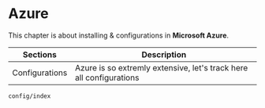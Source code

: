 # Azure

This chapter is about installing & configurations in **Microsoft Azure**.


| Sections               | Description                                                         |
|------------------------|---------------------------------------------------------------------|
| Configurations         | Azure is so extremly extensive, let's track here all configurations |



```{toctree}
config/index
```
